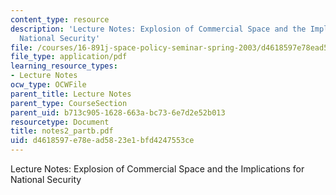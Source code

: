 ```yaml
---
content_type: resource
description: 'Lecture Notes: Explosion of Commercial Space and the Implications for
  National Security'
file: /courses/16-891j-space-policy-seminar-spring-2003/d4618597e78ead5823e1bfd4247553ce_notes2_partb.pdf
file_type: application/pdf
learning_resource_types:
- Lecture Notes
ocw_type: OCWFile
parent_title: Lecture Notes
parent_type: CourseSection
parent_uid: b713c905-1628-663a-bc73-6e7d2e52b013
resourcetype: Document
title: notes2_partb.pdf
uid: d4618597-e78e-ad58-23e1-bfd4247553ce
---
```

Lecture Notes: Explosion of Commercial Space and the Implications for National Security

